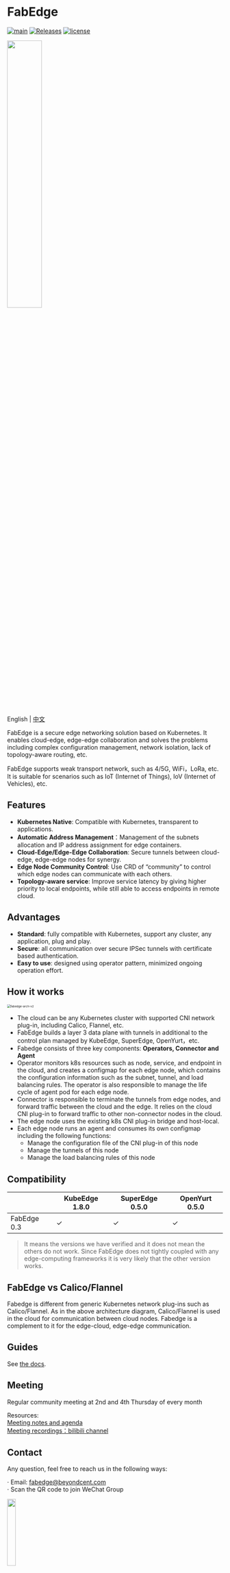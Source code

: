 # FabEdge

[![main](https://github.com/FabEdge/fabedge/actions/workflows/main.yml/badge.svg)](https://github.com/FabEdge/fabedge/actions/workflows/main.yml)
[![Releases](https://img.shields.io/github/release/fabedge/fabedge/all.svg?style=flat-square)](https://github.com/fabedge/fabedge/releases)
[![license](https://img.shields.io/badge/License-Apache%202.0-blue.svg)](https://github.com/FabEdge/fabedge/blob/main/LICENSE)

<img src="https://user-images.githubusercontent.com/88021699/132610524-c5adcbd3-d49a-4de4-94de-dab46d4a2ed5.jpg" width="40%">  

English | [中文](README_zh.md)

FabEdge is a secure edge networking solution based on Kubernetes. It enables cloud-edge, edge-edge collaboration and solves the problems including complex  configuration management, network isolation, lack of topology-aware routing, etc.

FabEdge supports weak transport network, such as 4/5G, WiFi，LoRa, etc. It is suitable for scenarios such as IoT (Internet of Things),  IoV (Internet of Vehicles), etc.

## Features
* **Kubernetes Native**: Compatible with Kubernetes, transparent to applications.  
* **Automatic Address Management**：Management of the subnets allocation and IP address assignment for edge containers.  
* **Cloud-Edge/Edge-Edge Collaboration**: Secure tunnels between cloud-edge, edge-edge nodes for synergy.  
* **Edge Node Community Control**:  Use CRD of “community” to control which edge nodes can communicate with each others.  
* **Topology-aware service**: Improve service latency by giving higher priority to local endpoints, while still able to access endpoints in remote cloud.  

## Advantages
* **Standard**: fully compatible with Kubernetes, support any cluster, any application, plug and play.  
* **Secure**: all communication over secure IPSec tunnels with certificate based authentication.  
* **Easy to use**: designed using operator pattern, minimized ongoing operation effort.  

## How it works
<img src="docs/images/fabedge-arch-v2.jpeg" alt="fabedge-arch-v2" style="zoom:48%;" />

* The cloud can be any Kubernetes cluster with supported CNI network plug-in, including Calico, Flannel, etc.
* FabEdge builds a layer 3 data plane with tunnels in additional to the control plan managed by KubeEdge, SuperEdge, OpenYurt，etc.
* Fabedge consists of three key components: **Operators, Connector and Agent**
* Operator monitors k8s resources such as node, service, and endpoint in the cloud, and creates a configmap for each edge node, which contains the  configuration information such as the subnet, tunnel, and load balancing rules. The operator is also responsible to manage the life cycle of agent pod for each edge node.  
* Connector is responsible to terminate the tunnels from edge nodes, and forward traffic between the cloud and the edge. It relies on the cloud CNI plug-in to forward traffic to other non-connector nodes in the cloud.
* The edge node uses the existing k8s CNI plug-in bridge and host-local.  
* Each edge node runs an agent and consumes its own configmap including the following functions:
    - Manage the configuration file of the CNI plug-in of this node
    - Manage the tunnels of this node
    - Manage the load balancing rules of this node  

## Compatibility

|             | KubeEdge 1.8.0 | SuperEdge  0.5.0 | OpenYurt 0.5.0 |
| ----------- | -------------- | ---------------- | -------------- |
| FabEdge 0.3 | ✓              | ✓                | ✓              |

> It means the versions we have verified and it does not mean the others do not work. Since FabEdge does not tightly coupled with any edge-computing frameworks  it is very likely that the other version works.

## FabEdge vs Calico/Flannel 

Fabedge is different from generic Kubernetes network plug-ins such as Calico/Flannel. As in the above architecture diagram, Calico/Flannel is used in the cloud for communication between cloud nodes. Fabedge is a complement to it for the edge-cloud, edge-edge communication. 

## Guides
See  [the docs](docs/).

## Meeting
Regular community meeting at  2nd and 4th Thursday of every month  

Resources:  
[Meeting notes and agenda](https://shimo.im/docs/Wwt9TdGqgVvpDHJt)    
[Meeting recordings：bilibili channel](https://space.bilibili.com/524926244?spm_id_from=333.1007.0.0)  

## Contact
Any question, feel free to reach us in the following ways:

· Email: fabedge@beyondcent.com  
· Scan the QR code to join WeChat Group

<img src="https://user-images.githubusercontent.com/88021699/132612921-9c5b872e-f44d-4e6c-b854-16853669028a.png" width="20%">

## License
FabEdge is under the Apache 2.0 license. See the [LICENSE](https://github.com/FabEdge/fabedge/blob/main/LICENSE) file for details. 

